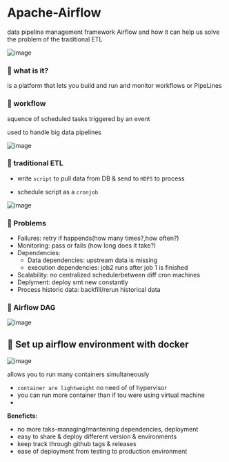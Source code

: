 # Apache-Airflow
data pipeline management framework Airflow and how it can help us solve the problem of the traditional ETL 

![image](https://user-images.githubusercontent.com/51888893/187445687-5718c0d6-c551-4667-b55e-bbb4ed8784ff.png)

### 📗 what is it?
 is a platform that lets you build and run and monitor workflows or PipeLines
### 📗 workflow
squence of scheduled tasks triggered by an event

used to handle big data pipelines

![image](https://user-images.githubusercontent.com/51888893/187298696-e8f50bde-7e62-4133-8b54-1fbaad440bd6.png)
### 📗 traditional ETL
-  write `script` to pull data from DB & send to `HDFS` to process

-  schedule script as a `cronjob`

![image](https://user-images.githubusercontent.com/51888893/187299249-834b53a6-6c59-4bb4-95ec-a908554c23d3.png)
### 📗 Problems
- Failures: retry if happends(how many times?,how often?)
- Monitoring: pass or fails (how long does it take?)
- Dependencies: 
     - Data dependencies: upstream data is missing
     - execution dependencies: job2 runs after job 1 is finished
- Scalability: no centralized schedulerbetween diff cron machines
- Deplyment: deploy smt new constantly
- Process historic data: backfill/rerun historical data

### 📗 Airflow DAG
![image](https://user-images.githubusercontent.com/51888893/187300937-2714ac1c-6a21-4733-b233-e1e4455f17b5.png)

## 🔶  Set up airflow environment with docker
![image](https://user-images.githubusercontent.com/51888893/187445491-7aacc201-a41f-4a52-905a-22eea4a20607.png)

allows you to run many containers simultaneously

- `container are lightweight` no need of  of hypervisor
- you can run more container than if tou were using virtual machine
- 
**Beneficts:**

  - no more taks-managing/manteining dependencies, deployment
  - easy to share & deploy different version & environments
  - keep track through github tags & releases 
  - ease of deployment from testing to production environment  
